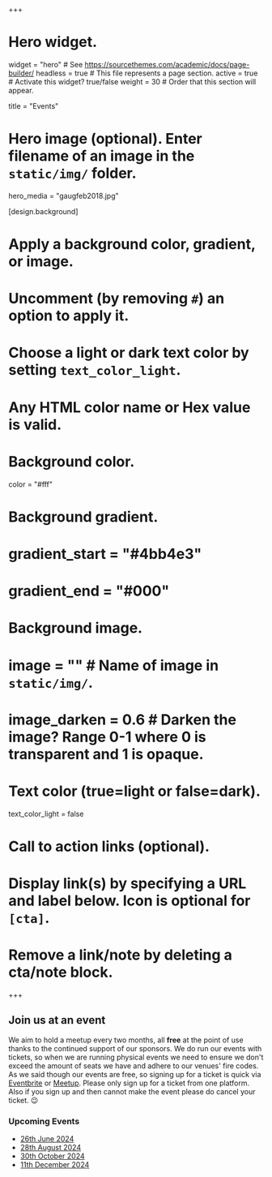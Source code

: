 +++
# Hero widget.
widget = "hero"  # See https://sourcethemes.com/academic/docs/page-builder/
headless = true  # This file represents a page section.
active = true  # Activate this widget? true/false
weight = 30  # Order that this section will appear.

title = "Events"

# Hero image (optional). Enter filename of an image in the `static/img/` folder.
hero_media = "gaugfeb2018.jpg"

[design.background]
  # Apply a background color, gradient, or image.
  #   Uncomment (by removing `#`) an option to apply it.
  #   Choose a light or dark text color by setting `text_color_light`.
  #   Any HTML color name or Hex value is valid.

  # Background color.
  color = "#fff"
  
  # Background gradient.
  # gradient_start = "#4bb4e3"
  # gradient_end = "#000"
  
  # Background image.
  # image = ""  # Name of image in `static/img/`.
  # image_darken = 0.6  # Darken the image? Range 0-1 where 0 is transparent and 1 is opaque.

  # Text color (true=light or false=dark).
  text_color_light = false

# Call to action links (optional).
#   Display link(s) by specifying a URL and label below. Icon is optional for `[cta]`.
#   Remove a link/note by deleting a cta/note block.


+++
## Join us at an event
We aim to hold a meetup every two months, all **free** at the point of use thanks to the continued support of our sponsors. We do run our events with tickets, so when we are running physical events we need to ensure we don't exceed the amount of seats we have and adhere to our venues' fire codes.  As we said though our events are free, so signing up for a ticket is quick via [Eventbrite](https://www.eventbrite.co.uk/o/glasgow-azure-user-group-13843919802) or [Meetup](https://www.meetup.com/glasgow-azure-user-group).  Please only sign up for a ticket from one platform.  Also if you sign up and then cannot make the event please do cancel your ticket. 😉

### Upcoming Events
- [26th June 2024](https://www.meetup.com/glasgow-azure-user-group/events/300992058/?utm_medium=referral&utm_campaign=share-btn_savedevents_share_modal&utm_source=link)
- [28th August 2024](https://www.meetup.com/glasgow-azure-user-group/events/300992075/?utm_medium=referral&utm_campaign=share-btn_savedevents_share_modal&utm_source=link)
- [30th October 2024](https://www.meetup.com/glasgow-azure-user-group/events/301502465/?utm_medium=referral&utm_campaign=share-btn_savedevents_share_modal&utm_source=link)
- [11th December 2024](https://www.meetup.com/glasgow-azure-user-group/events/301502470/?utm_medium=referral&utm_campaign=share-btn_savedevents_share_modal&utm_source=link)

